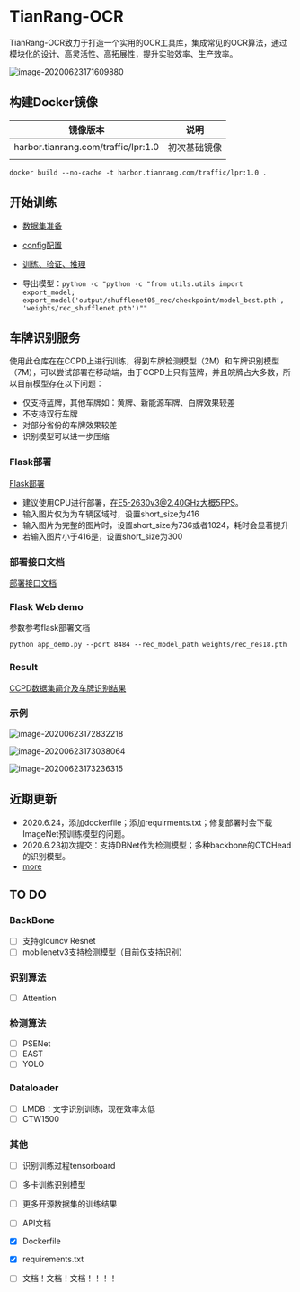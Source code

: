# TianRang-OCR

TianRang-OCR致力于打造一个实用的OCR工具库，集成常见的OCR算法，通过模块化的设计、高灵活性、高拓展性，提升实验效率、生产效率。

![image-20200623171609880](wiki/结构.png)



## 构建Docker镜像

| 镜像版本                            | 说明         |
| ----------------------------------- | ------------ |
| harbor.tianrang.com/traffic/lpr:1.0 | 初次基础镜像 |
|                                     |              |



```shell
docker build --no-cache -t harbor.tianrang.com/traffic/lpr:1.0 .
```



## 开始训练

- [数据集准备](wiki/数据集准备.md)
- [config配置](wiki/config配置示例.md)
- [训练、验证、推理](wiki/训练、验证及推理.md)

- 导出模型：`python -c "python -c "from utils.utils import export_model; export_model('output/shufflenet05_rec/checkpoint/model_best.pth', 'weights/rec_shufflenet.pth')""`



## 车牌识别服务

使用此仓库在在CCPD上进行训练，得到车牌检测模型（2M）和车牌识别模型（7M），可以尝试部署在移动端，由于CCPD上只有蓝牌，并且皖牌占大多数，所以目前模型存在以下问题：

- 仅支持蓝牌，其他车牌如：黄牌、新能源车牌、白牌效果较差
- 不支持双行车牌
- 对部分省份的车牌效果较差
- 识别模型可以进一步压缩

### Flask部署

[Flask部署](wiki/车牌识别服务部署文档.md)

- 建议使用CPU进行部署，在E5-2630v3@2.40GHz大概5FPS。
- 输入图片仅为为车辆区域时，设置short_size为416
- 输入图片为完整的图片时，设置short_size为736或者1024，耗时会显著提升
- 若输入图片小于416是，设置short_size为300

### 部署接口文档

[部署接口文档](wiki/车牌识别服务部署文档.md)

### Flask Web demo

参数参考flask部署文档

`python app_demo.py --port 8484 --rec_model_path weights/rec_res18.pth`

### Result

[CCPD数据集简介及车牌识别结果](wiki/CCPD数据集简介及结果.md)

### 示例

![image-20200623172832218](wiki/lpr1.png)



![image-20200623173038064](wiki/lpr2.png)

![image-20200623173236315](wiki/lpr3.png)

## 近期更新



- 2020.6.24，添加dockerfile；添加requirments.txt；修复部署时会下载ImageNet预训练模型的问题。
- 2020.6.23初次提交：支持DBNet作为检测模型；多种backbone的CTCHead的识别模型。
- [more](wiki/更新.md)

## TO DO

### BackBone

- [ ] 支持glouncv Resnet
- [ ] mobilenetv3支持检测模型（目前仅支持识别）

### 识别算法

- [ ] Attention

### 检测算法

- [ ] PSENet
- [ ] EAST
- [ ] YOLO

### Dataloader

- [ ] LMDB：文字识别训练，现在效率太低
- [ ] CTW1500

### 其他

- [ ] 识别训练过程tensorboard
- [ ] 多卡训练识别模型
- [ ] 更多开源数据集的训练结果
- [ ] API文档
- [x] Dockerfile
- [x] requirements.txt
- [ ] 文档！文档！文档！！！！

